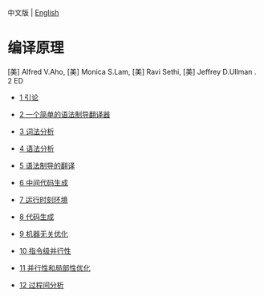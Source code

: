 中文版 | [English](README.md)

# 编译原理

[美] Alfred V.Aho, [美] Monica S.Lam, [美] Ravi Sethi, [美] Jeffrey D.Ullman . 2 ED

- [1 引论](chapter1_zh.md)

- [2 一个简单的语法制导翻译器](chapter2_zh.md)

- [3 词法分析](chapter3_zh.md)

- [4 语法分析](chapter4_zh.md)

- [5 语法制导的翻译](chapter5_zh.md)

- [6 中间代码生成](chapter6_zh.md)

- [7 运行时刻环境](chapter7_zh.md)

- [8 代码生成](chapter8_zh.md)

- [9 机器无关优化](chapter9_zh.md)

- [10 指令级并行性](chapter10_zh.md)

- [11 并行性和局部性优化](chapter11_zh.md)

- [12 过程间分析](chapter12_zh.md)